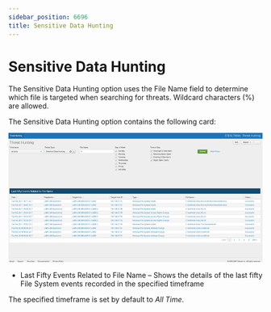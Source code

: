 ```yaml
---
sidebar_position: 6696
title: Sensitive Data Hunting
---
```


# Sensitive Data Hunting

The Sensitive Data Hunting option uses the File Name field to determine which file is targeted when searching for threats. Wildcard characters (%) are allowed.

The Sensitive Data Hunting option contains the following card:

![Sensitive Data Hunting](../../../../../../../../static/images/ThreatPrevention_7.5/Content/Resources/Images/ThreatPrevention/SIEM/Splunk/SensitiveDataHunting.png "Sensitive Data Hunting")

* Last Fifty Events Related to File Name – Shows the details of the last fifty File System events recorded in the specified timeframe

The specified timeframe is set by default to *All Time*.